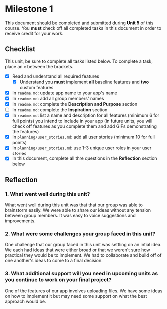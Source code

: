 # Milestone 1

This document should be completed and submitted during **Unit 5** of this course. You **must** check off all completed tasks in this document in order to receive credit for your work.

## Checklist

This unit, be sure to complete all tasks listed below. To complete a task, place an `x` between the brackets.

- [x] Read and understand all required features
  - [x] Understand you **must** implement **all** baseline features and **two** custom features
- [X] In `readme.md`: update app name to your app's name
- [x] In `readme.md`: add all group members' names
- [X] In `readme.md`: complete the **Description and Purpose** section
- [ ] In `readme.md`: complete the **Inspiration** section
- [x] In `readme.md`: list a name and description for all features (minimum 6 for full points) you intend to include in your app (in future units, you will check off features as you complete them and add GIFs demonstrating the features)
- [x] In `planning/user_stories.md`: add all user stories (minimum 10 for full points)
- [x] In `planning/user_stories.md`: use 1-3 unique user roles in your user stories
- [x] In this document, complete all thre questions in the **Reflection** section below

## Reflection

### 1. What went well during this unit?

What went well during this unit was that that our group was able to brainstorm easily. We were able to share our ideas without any tension between group members. It was easy to voice suggestions and improvements. 

### 2. What were some challenges your group faced in this unit?

One challenge that our group faced in this unit was settling on an intial idea. We each had ideas that were either broad or that we weren't sure how practical they would be to implement. We had to collaborate and build off of one another's ideas to come to a final decision. 

### 3. What additional support will you need in upcoming units as you continue to work on your final project?

One of the features of our app involves uploading files. We have some ideas on how to implement it but may need some support on what the best approach would be. 
